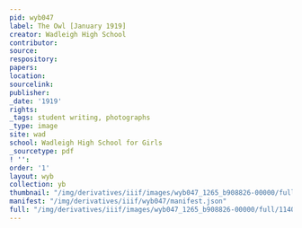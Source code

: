```yaml
---
pid: wyb047
label: The Owl [January 1919]
creator: Wadleigh High School
contributor:
source:
respository:
papers:
location:
sourcelink:
publisher:
_date: '1919'
rights:
_tags: student writing, photographs
_type: image
site: wad
school: Wadleigh High School for Girls
_sourcetype: pdf
! '':
order: '1'
layout: wyb
collection: yb
thumbnail: "/img/derivatives/iiif/images/wyb047_1265_b908826-00000/full/250,/0/default.jpg"
manifest: "/img/derivatives/iiif/wyb047/manifest.json"
full: "/img/derivatives/iiif/images/wyb047_1265_b908826-00000/full/1140,/0/default.jpg"
---
```

